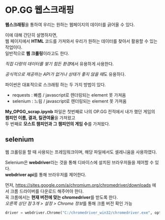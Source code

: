 # OP.GG 웹스크래핑
**웹스크래핑**을 통하여 우리는 원하는 웹페이지의 데이터를 긁어올 수 있다.

이에 대해 간단히 설명하자면,</br>
웹 페이지에서 **HTML** 코드를 가져와서 우리가 원하는 데이터를 찾아서 활용할 수 있는 작업이다.</br>
일반적으로 **웹 크롤링**이라고도 한다.

*직접 다량의 데이터를 쌓기 힘든 환경*에서 유용하게 사용한다.

*공식적으로 제공하는 API가 없거나 상태가 좋지 않을 때*도 유용하다.

파이썬은 대표적으로 스크래핑 하는 두 가지 방법이 있다.
+ requests : 빠름 / javascript로 렌더링되는 element 못 가져옴
+ selenium : 느림 / javascript로 렌더링되는 element 못 가져옴

**My_OPGG_scrap.ipynb** 파일은 첫번째로 나의 OP.GG 전적에서 내가 했던 게임의 **챔피언 이름, 결과, 킬관여율**을 가져왔고</br>
두 번째로 **모스트 챔피언과 그 챔피언의 게임 수**를 가져왔다.

## selenium
웹 크롤링을 할 때 사용되는 프레임워크이며, 해당 파일에서도 셀레니움을 사용하였다.

Selenium은 **webdriver**라는 것을 통해 디바이스에 설치된 브라우저들을 제어할 수 있다.</br>
**webdriver api**를 통해 브라우저를 제어한다.

먼저, https://sites.google.com/a/chromium.org/chromedriver/downloads 에서 크롬 드라이버를 다운로드 해주어야 한다.</br>
꼭 크롬에서는 **현재 버전에 맞는 chromedriver**를 받도록 한다.</br>
*오른쪽 상단 점 3개 > 설정 > Chrome 정보*를 통해 크롬 버전 확인 가능

```python
driver = webdriver.Chrome("C:/chromedriver_win32/chromedriver.exe", options= options)
```
